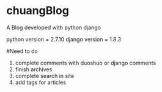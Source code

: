 # chuangBlog
A Blog developed with python django


python version = 2.7.10
django version = 1.8.3


#Need to do
1. complete comments with duoshuo or django comments
2. finish archives
3. complete search in site
4. add tags for articles 
